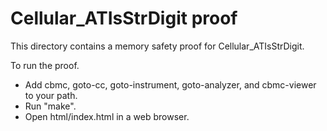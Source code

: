 # Cellular_ATIsStrDigit proof

This directory contains a memory safety proof for Cellular_ATIsStrDigit.

To run the proof.

- Add cbmc, goto-cc, goto-instrument, goto-analyzer, and cbmc-viewer to your
  path.
- Run "make".
- Open html/index.html in a web browser.
